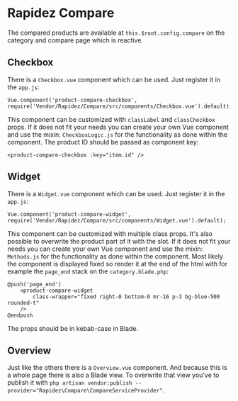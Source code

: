 # Rapidez Compare

The compared products are available at `this.$root.config.compare` on the category and compare page which is reactive.

## Checkbox

There is a `Checkbox.vue` component which can be used. Just register it in the `app.js`:
```
Vue.component('product-compare-checkbox', require('Vendor/Rapidez/Compare/src/components/Checkbox.vue').default);
```
This component can be customized with `classLabel` and `classCheckbox` props. If it does not fit your needs you can create your own Vue component and use the mixin: `CheckboxLogic.js` for the functionality as done within the component. The product ID should be passed as component key:
```
<product-compare-checkbox :key="item.id" />
```

## Widget

There is a `Widget.vue` component which can be used. Just register it in the `app.js`:
```
Vue.component('product-compare-widget', require('Vendor/Rapidez/Compare/src/components/Widget.vue').default);
```
This component can be customized with multiple class props. It's also possible to overwrite the product part of it with the slot. If it does not fit your needs you can create your own Vue component and use the mixin: `Methods.js` for the functionality as done within the component. Most likely the component is displayed fixed so render it at the end of the html with for example the `page_end` stack on the `category.blade.php`:
```
@push('page_end')
    <product-compare-widget
        class-wrapper="fixed right-0 bottom-0 mr-16 p-3 bg-blue-500 rounded-t"
    />
@endpush
```
The props should be in kebab-case in Blade.

## Overview

Just like the others there is a `Overview.vue` component. And because this is a whole page there is also a Blade view. To overwrite that view you've to publish it with `php artisan vendor:publish --provider="Rapidez\Compare\CompareServiceProvider"`.
